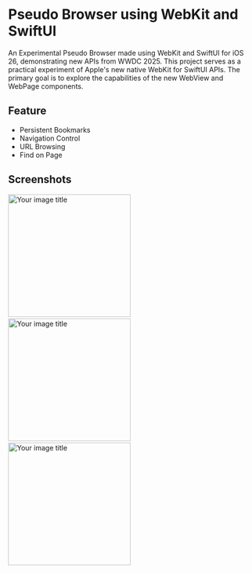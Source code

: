 
# Pseudo Browser using WebKit and SwiftUI

An Experimental Pseudo Browser made using WebKit and SwiftUI for iOS 26, demonstrating new APIs from WWDC 2025. This project serves as a practical experiment of Apple's new native WebKit for SwiftUI APIs. The primary goal is to explore the capabilities of the new WebView and WebPage components.

## Feature
- Persistent Bookmarks
- Navigation Control
- URL Browsing
- Find on Page

## Screenshots
  <img src="https://github.com/user-attachments/assets/9624da4d-cc24-422c-af61-853ac20b7af3" alt="Your image title" width="250"/>
  &nbsp;&nbsp;
  <img src="https://github.com/user-attachments/assets/c133e990-a6e7-4e91-bc37-66b8e043b3aa" alt="Your image title" width="250"/>
  &nbsp;&nbsp;
  <img src="https://github.com/user-attachments/assets/0c2e114b-1005-4cc5-8513-9a284fc7acf1" alt="Your image title" width="250"/>
